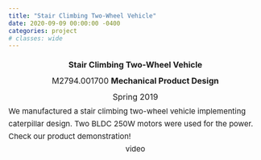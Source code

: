 ```yaml
---
title: "Stair Climbing Two-Wheel Vehicle"
date: 2020-09-09 00:00:00 -0400
categories: project
# classes: wide
---
```


<div style="font-size: medium; line-height: 2em;">
<center><strong> Stair Climbing Two-Wheel Vehicle </strong> <br>
  M2794.001700 <strong> Mechanical Product Design </strong><br>
  Spring 2019 <br> </center>
</div>

<div style="font-size: 15px; line-height: 25px;">
We manufactured a stair climbing two-wheel vehicle implementing caterpillar design. Two BLDC 250W motors were used for the power. Check our product demonstration! <br>
<center> video </center>
<br>
</div>
